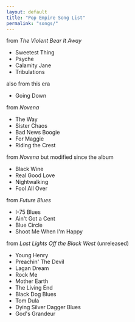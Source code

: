```yaml
---
layout: default
title: "Pop Empire Song List"
permalink: "songs/"
---
```


from *The Violent Bear It Away*

 + Sweetest Thing
 + Psyche
 + Calamity Jane
 + Tribulations

also from this era

 + Going Down

from *Novena*
 
 + The Way
 + Sister Chaos
 + Bad News Boogie
 + For Maggie
 + Riding the Crest

from *Novena* but modified since the album

 + Black Wine
 + Real Good Love
 + Nightwalking
 + Fool All Over

from *Future Blues*

 + I-75 Blues
 + Ain't Got a Cent
 + Blue Circle
 + Shoot Me When I'm Happy

from *Last Lights Off the Black West* (unreleased)

 + Young Henry
 + Preachin' The Devil
 + Lagan Dream
 + Rock Me
 + Mother Earth
 + The Living End
 + Black Dog Blues
 + Tom Dula
 + Dying Silver Dagger Blues
 + God's Grandeur